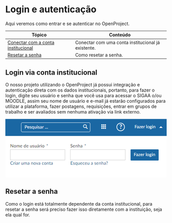 # Login e autenticação

Aqui veremos como entrar e se autenticar no OpenProject.

| Tópico                                                       | Conteúdo                                                     |
| ------------------------------------------------------------ | ------------------------------------------------------------ |
| [Conectar com a conta institucional](#login-via-conta-institucional) | Conectar com uma conta institucional já existente.   |
| [Resetar a senha](#resetar-a-senha)                          | Como resetar a senha.                                        |

## Login via conta institucional

O nosso projeto utilizando o OpenProject já possui integração e autenticação direta com os dados institucionais, portanto, para fazer o login, digite seu usuário e senha que você usa para acessar o SIGAA o/ou MOODLE, assim seu nome de usuário e e-mail já estarão configurados para utilizar a plataforma, fazer postagens, requisições, entrar em grupos de trabalho e ser avaliados sem nenhuma ativação via link externo.

![login](login3.png)

## Resetar a senha

Como o login está totalmente dependente da conta institucional, para resetar a senha será preciso fazer isso diretamente com a instituição, seja ela qual for.
